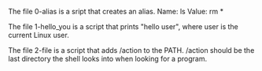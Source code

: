 The file 0-alias is a sript that creates an alias.
Name: ls
Value: rm *

The file 1-hello_you is a script that prints "hello user", where user is the current Linux user.

The file 2-file is a script that adds /action to the PATH. /action should be the last directory the shell looks into when looking for a program.

